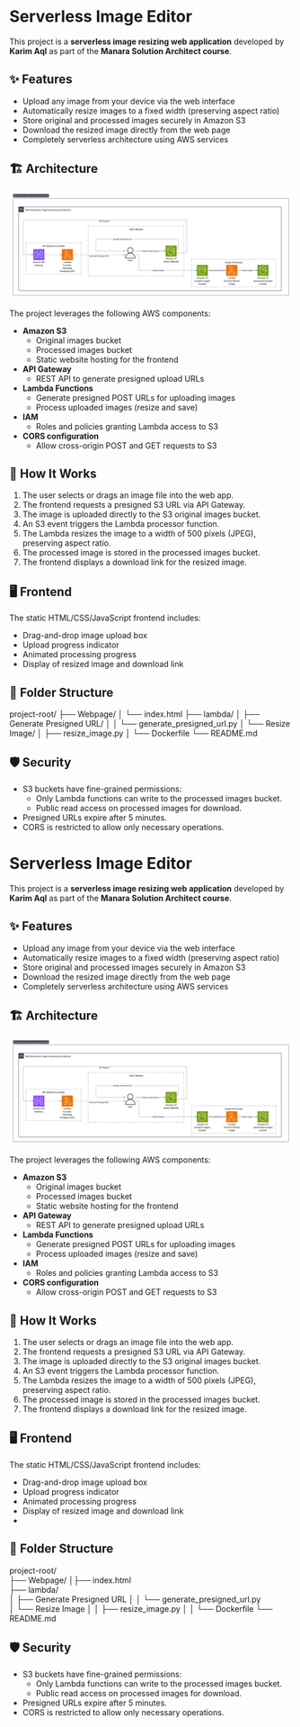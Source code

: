 # Serverless Image Editor

This project is a **serverless image resizing web application** developed by **Karim Aql** as part of the **Manara Solution Architect course**.

## ✨ Features

- Upload any image from your device via the web interface
- Automatically resize images to a fixed width (preserving aspect ratio)
- Store original and processed images securely in Amazon S3
- Download the resized image directly from the web page
- Completely serverless architecture using AWS services

## 🏗️ Architecture

![Architecture.png](Images/Architecture.png)

The project leverages the following AWS components:

- **Amazon S3**
  - Original images bucket
  - Processed images bucket
  - Static website hosting for the frontend
- **API Gateway**
  - REST API to generate presigned upload URLs
- **Lambda Functions**
  - Generate presigned POST URLs for uploading images
  - Process uploaded images (resize and save)
- **IAM**
  - Roles and policies granting Lambda access to S3
- **CORS configuration**
  - Allow cross-origin POST and GET requests to S3

## 🚀 How It Works

1. The user selects or drags an image file into the web app.
2. The frontend requests a presigned S3 URL via API Gateway.
3. The image is uploaded directly to the S3 original images bucket.
4. An S3 event triggers the Lambda processor function.
5. The Lambda resizes the image to a width of 500 pixels (JPEG), preserving aspect ratio.
6. The processed image is stored in the processed images bucket.
7. The frontend displays a download link for the resized image.

## 🖥️ Frontend

The static HTML/CSS/JavaScript frontend includes:

- Drag-and-drop image upload box
- Upload progress indicator
- Animated processing progress
- Display of resized image and download link
  
## 📁 Folder Structure
project-root/
├── Webpage/
│   └── index.html
├── lambda/
│   ├── Generate Presigned URL/
│   │   └── generate_presigned_url.py
│   └── Resize Image/
│       ├── resize_image.py
│       └── Dockerfile
└── README.md


## 🛡️ Security

- S3 buckets have fine-grained permissions:
  - Only Lambda functions can write to the processed images bucket.
  - Public read access on processed images for download.
- Presigned URLs expire after 5 minutes.
- CORS is restricted to allow only necessary operations.





# Serverless Image Editor

This project is a **serverless image resizing web application** developed by **Karim Aql** as part of the **Manara Solution Architect course**.

## ✨ Features

- Upload any image from your device via the web interface
- Automatically resize images to a fixed width (preserving aspect ratio)
- Store original and processed images securely in Amazon S3
- Download the resized image directly from the web page
- Completely serverless architecture using AWS services

## 🏗️ Architecture

![Architecture.png](Images/Architecture.png)

The project leverages the following AWS components:

- **Amazon S3**
  - Original images bucket
  - Processed images bucket
  - Static website hosting for the frontend
- **API Gateway**
  - REST API to generate presigned upload URLs
- **Lambda Functions**
  - Generate presigned POST URLs for uploading images
  - Process uploaded images (resize and save)
- **IAM**
  - Roles and policies granting Lambda access to S3
- **CORS configuration**
  - Allow cross-origin POST and GET requests to S3

## 🚀 How It Works

1. The user selects or drags an image file into the web app.
2. The frontend requests a presigned S3 URL via API Gateway.
3. The image is uploaded directly to the S3 original images bucket.
4. An S3 event triggers the Lambda processor function.
5. The Lambda resizes the image to a width of 500 pixels (JPEG), preserving aspect ratio.
6. The processed image is stored in the processed images bucket.
7. The frontend displays a download link for the resized image.

## 🖥️ Frontend

The static HTML/CSS/JavaScript frontend includes:

- Drag-and-drop image upload box
- Upload progress indicator
- Animated processing progress
- Display of resized image and download link
- 
## 📁 Folder Structure
project-root/  
├── Webpage/
│├── index.html  
├── lambda/  
│ ├── Generate Presigned URL
│		│	└── generate_presigned_url.py  
│ └── Resize Image
│		│	├── resize_image.py
│		│	└── Dockerfile
└── README.md  

## 🛡️ Security

- S3 buckets have fine-grained permissions:
  - Only Lambda functions can write to the processed images bucket.
  - Public read access on processed images for download.
- Presigned URLs expire after 5 minutes.
- CORS is restricted to allow only necessary operations.





